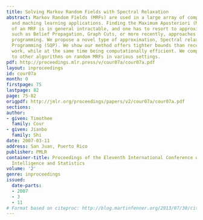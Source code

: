 ```yaml
---
title: Solving Markov Random Fields with Spectral Relaxation
abstract: Markov Random Fields (MRFs) are used in a large array of computer vision
  and maching learning applications. Finding the Maximum Aposteriori (MAP) solution
  of an MRF is in general intractable, and one has to resort to approximate solutions,
  such as Belief Propagation, Graph Cuts, or more recently, approaches based on quadratic
  programming. We propose a novel type of approximation, Spectral relaxation to Quadratic
  Programming (SQP). We show our method offers tighter bounds than recently published
  work, while at the same time being computationally efficient. We compare our method
  to other algorithms on random MRFs in various settings.
pdf: http://proceedings.mlr.press/v/cour07a/cour07a.pdf
layout: inproceedings
id: cour07a
month: 0
firstpage: 75
lastpage: 82
page: 75-82
origpdf: http://jmlr.org/proceedings/papers/v2/cour07a/cour07a.pdf
sections: 
author:
- given: Timothee
  family: Cour
- given: Jianbo
  family: Shi
date: 2007-03-11
address: San Juan, Puerto Rico
publisher: PMLR
container-title: Proceedings of the Eleventh International Conference on Artificial
  Intelligence and Statistics
volume: '2'
genre: inproceedings
issued:
  date-parts:
  - 2007
  - 3
  - 11
# Format based on citeproc: http://blog.martinfenner.org/2013/07/30/citeproc-yaml-for-bibliographies/
---
```

